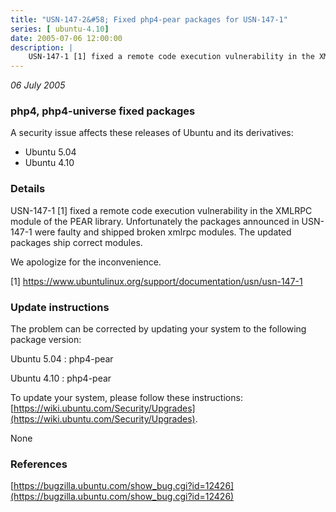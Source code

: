 ```yaml
---
title: "USN-147-2&#58; Fixed php4-pear packages for USN-147-1"
series: [ ubuntu-4.10]
date: 2005-07-06 12:00:00
description: |
    USN-147-1 [1] fixed a remote code execution vulnerability in the XMLRPC module of the PEAR library. Unfortunately the packages announced in USN-147-1 were faulty and shipped broken xmlrpc modules. The updated packages ship correct modules.
--- 
```

 
 

*06 July 2005*

### php4, php4-universe fixed packages

A security issue affects these releases of Ubuntu and its derivatives:

* Ubuntu 5.04
* Ubuntu 4.10

### Details

USN-147-1 [1] fixed a remote code execution vulnerability in the XMLRPC module of the PEAR library. Unfortunately the packages announced in USN-147-1 were faulty and shipped broken xmlrpc modules. The updated packages ship correct modules.

We apologize for the inconvenience.

[1] https://www.ubuntulinux.org/support/documentation/usn/usn-147-1

### Update instructions

The problem can be corrected by updating your system to the following package version:

Ubuntu 5.04
 : php4-pear 

Ubuntu 4.10
 : php4-pear 

To update your system, please follow these instructions: [https://wiki.ubuntu.com/Security/Upgrades](https://wiki.ubuntu.com/Security/Upgrades).

None

### References

 
 [https://bugzilla.ubuntu.com/show_bug.cgi?id=12426](https://bugzilla.ubuntu.com/show_bug.cgi?id=12426)
 

